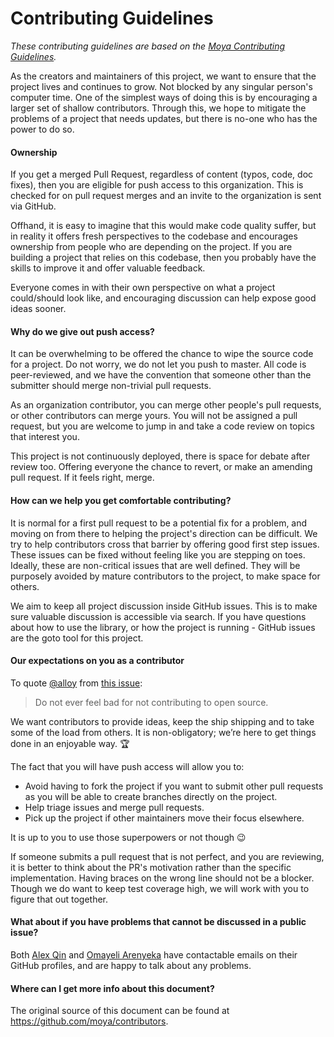 # Contributing Guidelines

*These contributing guidelines are based on the [Moya Contributing Guidelines](https://github.com/Moya/contributors/blob/master/Contributing.md).*

As the creators and maintainers of this project, we want to ensure that the project lives and continues to grow. Not blocked by any singular person's computer time. One of the simplest ways of doing this is by encouraging a larger set of shallow contributors. Through this, we hope to mitigate the problems of a project that needs updates, but there is no-one who has the power to do so.

#### Ownership

If you get a merged Pull Request, regardless of content (typos, code, doc fixes), then you are eligible for push access to this organization. This is checked for on pull request merges and an invite to the organization is sent via GitHub.

Offhand, it is easy to imagine that this would make code quality suffer, but in reality it offers fresh perspectives to the codebase and encourages ownership from people who are depending on the project. If you are building a project that relies on this codebase, then you probably have the skills to improve it and offer valuable feedback.

Everyone comes in with their own perspective on what a project could/should look like, and encouraging discussion can help expose good ideas sooner.

#### Why do we give out push access?

It can be overwhelming to be offered the chance to wipe the source code for a project. Do not worry, we do not let you push to master. All code is peer-reviewed, and we have the convention that someone other than the submitter should merge non-trivial pull requests.

As an organization contributor, you can merge other people's pull requests, or other contributors can merge yours. You will not be assigned a pull request, but you are welcome to jump in and take a code review on topics that interest you.

This project is not continuously deployed, there is space for debate after review too. Offering everyone the chance to revert, or make an amending pull request. If it feels right, merge.

#### How can we help you get comfortable contributing?

It is normal for a first pull request to be a potential fix for a problem, and moving on from there to helping the project's direction can be difficult. We try to help contributors cross that barrier by offering good first step issues. These issues can be fixed without feeling like you are stepping on toes. Ideally, these are non-critical issues that are well defined. They will be purposely avoided by mature contributors to the project, to make space for others.

We aim to keep all project discussion inside GitHub issues. This is to make sure valuable discussion is accessible via search. If you have questions about how to use the library, or how the project is running - GitHub issues are the goto tool for this project.

#### Our expectations on you as a contributor

To quote [@alloy](https://github.com/alloy) from [this issue](https://github.com/Moya/Moya/issues/135):

> Do not ever feel bad for not contributing to open source.

We want contributors to provide ideas, keep the ship shipping and to take some of the load from others. It is non-obligatory; we’re here to get things done in an enjoyable way. :trophy:

The fact that you will have push access will allow you to:

- Avoid having to fork the project if you want to submit other pull requests as you will be able to create branches directly on the project.
- Help triage issues and merge pull requests.
- Pick up the project if other maintainers move their focus elsewhere.

It is up to you to use those superpowers or not though 😉

If someone submits a pull request that is not perfect, and you are reviewing, it is better to think about the PR's motivation rather than the specific implementation. Having braces on the wrong line should not be a blocker. Though we do want to keep test coverage high, we will work with you to figure that out together.

#### What about if you have problems that cannot be discussed in a public issue?

Both [Alex Qin](https://github.com/noidontdig) and [Omayeli Arenyeka](https://github.com/oa495) have contactable emails on their GitHub profiles, and are happy to talk about any problems.

#### Where can I get more info about this document?

The original source of this document can be found at https://github.com/moya/contributors.
